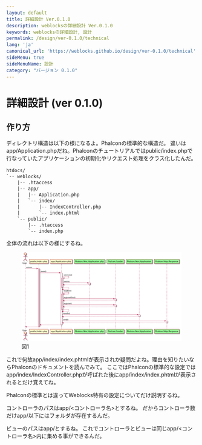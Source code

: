 ```yaml
---
layout: default
title: 詳細設計 Ver.0.1.0
description: weblocksの詳細設計 Ver.0.1.0
keywords: weblocksの詳細設計, 設計
permalink: /design/ver-0.1.0/technical
lang: 'ja'
canonical_url: 'https://weblocks.github.io/design/ver-0.1.0/technical'
sideMenu: true
sideMenuName: 設計
category: "バージョン 0.1.0"
---
```

<div class="container-fluid">
  <div class="row">
    <div class="col">
      <h1>詳細設計 (ver 0.1.0)</h1>
    </div>
  </div>
  <div class="row">
    <div class="col-12">
      <h2>作り方</h2>
      <p>
        ディレクトリ構造は以下の様になるよ。Phalconの標準的な構造だ。
        違いはapp/Application.phpだね。Phalconのチュートリアルではpublic/index.phpで行なっていたアプリケーションの初期化やリクエスト処理をクラス化したんだ。
      </p>
      <p>
        <pre><code class="language-treeview">htdocs/
`-- weblocks/
    |-- .htaccess
    |-- app/
    |   |-- Application.php
    |   `-- index/
    |       |-- IndexController.php
    |       `-- index.phtml
    `-- public/
        |-- .htaccess
        `-- index.php</code></pre>
      </p>
      <p>
        全体の流れは以下の様にするね。
      </p>
      <p>
        <figure class="figure">
          <img src="/assets/images/design/ver-0.1/overall_sequence.png" class="figure-img img-fluid rounded m-0" alt="sequence">
          <figcaption class="figure-caption text-right">図1</figcaption>
        </figure>
      </p>
      <p>
        これで何故app/index/index.phtmlが表示されか疑問だよね。理由を知りたいならPhalconのドキュメントを読んでみて。
        ここではPhalconの標準的な設定ではapp/index/IndexController.phpが呼ばれた後にapp/index/index.phtmlが表示されるとだけ覚えてね。
      </p>
      <p>
        Phalconの標準とは違ってWeblocks特有の設定についてだけ説明するね。
      </p>
      <p>
        コントローラのパスはapp/&lt;コントローラ名&gt;とするね。
        だからコントローラ数だけapp/以下にはフォルダが存在するんだ。
      </p>
      <p>
        ビューのパスはapp/とするね。
        これでコントローラとビューは同じapp/&lt;コントローラ名&gt;内に集める事ができるんだ。
      </p>
    </div>
  </div>
</div>
